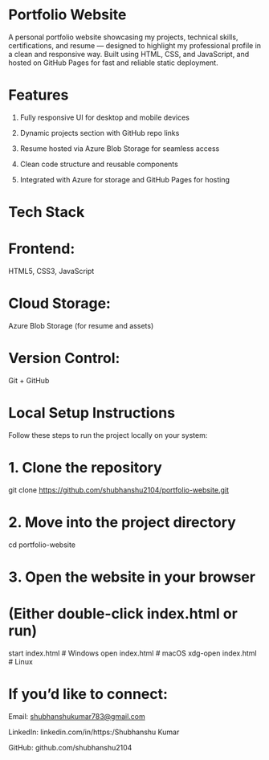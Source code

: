 # Portfolio Website

A personal portfolio website showcasing my projects, technical skills, certifications, and resume — designed to highlight my professional profile in a clean and responsive way.
Built using HTML, CSS, and JavaScript, and hosted on GitHub Pages for fast and reliable static deployment.

# Features

1. Fully responsive UI for desktop and mobile devices

2. Dynamic projects section with GitHub repo links

3. Resume hosted via Azure Blob Storage for seamless access

4. Clean code structure and reusable components

5. Integrated with Azure for storage and GitHub Pages for hosting

#  Tech Stack

# Frontend:
HTML5, CSS3, JavaScript

# Cloud Storage:
Azure Blob Storage (for resume and assets)

# Version Control:
Git + GitHub

#  Local Setup Instructions

Follow these steps to run the project locally on your system:

# 1️. Clone the repository
git clone https://github.com/shubhanshu2104/portfolio-website.git

# 2️. Move into the project directory
cd portfolio-website

# 3️. Open the website in your browser
# (Either double-click index.html or run)
start index.html   # Windows
open index.html    # macOS
xdg-open index.html # Linux



# If you’d like to connect:

Email: shubhanshukumar783@gmail.com

LinkedIn: linkedin.com/in/https:/Shubhanshu Kumar

GitHub: github.com/shubhanshu2104

